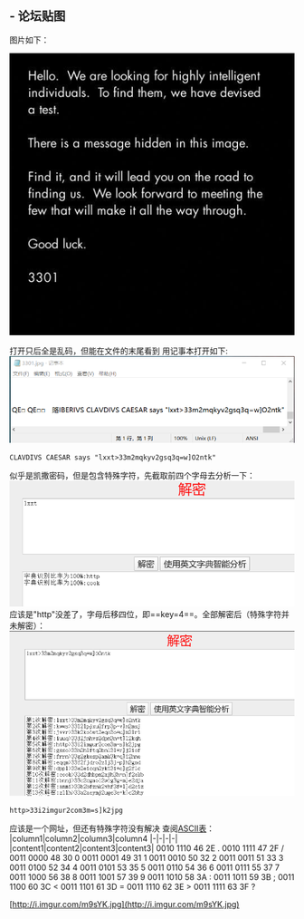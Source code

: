 ## - 论坛贴图
图片如下：

![3301](./images/3301.jpg)

打开只后全是乱码，但能在文件的末尾看到
用记事本打开如下:
![记事本打开](./images/1.png)

```
CLAVDIVS CAESAR says "lxxt>33m2mqkyv2gsq3q=w]O2ntk"
```

似乎是凯撒密码，但是包含特殊字符，先截取前四个字母去分析一下：
![decode1](./images/decode1.png)
应该是"http"没差了，字母后移四位，即==key=4==。全部解密后（特殊字符并未解密）：
![decode2](./images/decode2.png)

```
http>33i2imgur2com3m=s]k2jpg
```

应该是一个网址，但还有特殊字符没有解决
查阅[ASCII表](http://ascii.911cha.com/)：
|column1|column2|column3|column4
|-|-|-|-|
|content1|content2|content3|content3|
0010 1110 	46 	2E 	.
0010 1111 	47 	2F 	/
0011 0000 	48 	30 	0
0011 0001 	49 	31 	1
0011 0010 	50 	32 	2
0011 0011 	51 	33 	3
0011 0100 	52 	34 	4
0011 0101 	53 	35 	5
0011 0110 	54 	36 	6
0011 0111 	55 	37 	7
0011 1000 	56 	38 	8
0011 1001 	57 	39 	9
0011 1010 	58 	3A 	:
0011 1011 	59 	3B 	;
0011 1100 	60 	3C 	<
0011 1101 	61 	3D 	=
0011 1110 	62 	3E 	>
0011 1111 	63 	3F 	?

[http://i.imgur.com/m9sYK.jpg](http://i.imgur.com/m9sYK.jpg)